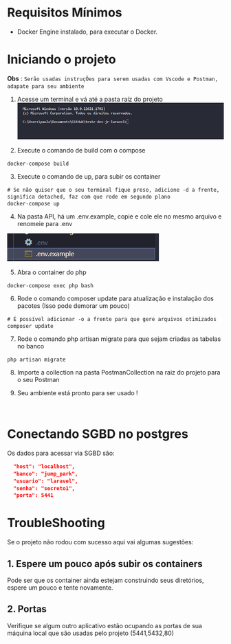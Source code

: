 # Requisitos Mínimos

- Docker Engine instalado, para executar o Docker.

# Iniciando o projeto

**Obs** : `Serão usadas instruçÕes para serem usadas com Vscode e Postman, adapate para seu ambiente`

1. Acesse um terminal e vá até a pasta raíz do projeto 
![Console](readme_imgs/console.png)

2. Execute o comando de build com o compose 

```shell
docker-compose build
```

3. Execute o comando de up, para subir os container 

```shell
# Se não quiser que o seu terminal fique preso, adicione -d a frente, significa detached, faz com que rode em segundo plano
docker-compose up 
```

4. Na pasta API, há um .env.example, copie e cole ele no mesmo arquivo e renomeie para .env 

![imagemenv](readme_imgs/imagemenv.png)

5. Abra o container do php

```shell 
docker-compose exec php bash
```

6. Rode o comando composer update para atualização e instalação dos pacotes (Isso pode demorar um pouco)

```shell
# É possível adicionar -o a frente para que gere arquivos otimizados
composer update
```

7. Rode o comando php artisan migrate para que sejam criadas as tabelas no banco

```shell
php artisan migrate
```

8. Importe a collection na pasta PostmanCollection na raiz do projeto para o seu Postman

9. Seu ambiente está pronto para ser usado ! 

<br>

# Conectando SGBD no postgres

Os dados para acessar via SGBD são: 

```json
  "host": "localhost",
  "banco": "jump_park",
  "usuario": "laravel",
  "senha": "secreto1",
  "porta": 5441
```

# TroubleShooting

Se o projeto não rodou com sucesso aqui vai algumas sugestões: 

## 1. Espere um pouco após subir os containers 

Pode ser que os container ainda estejam construindo seus diretórios, espere um pouco e tente novamente. 

## 2. Portas

Verifique se algum outro aplicativo estão ocupando as portas de sua máquina local que são usadas pelo projeto (5441,5432,80)
